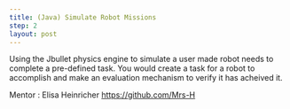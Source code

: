 ```yaml
---
title: (Java) Simulate Robot Missions
step: 2
layout: post
---
```


Using the Jbullet physics engine to simulate a user made robot needs to complete a pre-defined task. You would create a task for a robot to accomplish and make an evaluation mechanism to verify it has acheived it. 

Mentor : Elisa Heinricher https://github.com/Mrs-H